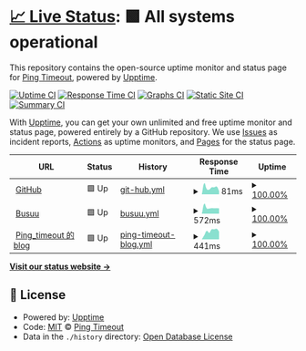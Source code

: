 # [📈 Live Status](https://pages.timeout.moe): <!--live status--> **🟩 All systems operational**

This repository contains the open-source uptime monitor and status page for [Ping Timeout](https://pages.timeout.moe), powered by [Upptime](https://github.com/upptime/upptime).

[![Uptime CI](https://github.com/Ping-timeout/upptime/workflows/Uptime%20CI/badge.svg)](https://github.com/Ping-timeout/upptime/actions?query=workflow%3A%22Uptime+CI%22)
[![Response Time CI](https://github.com/Ping-timeout/upptime/workflows/Response%20Time%20CI/badge.svg)](https://github.com/Ping-timeout/upptime/actions?query=workflow%3A%22Response+Time+CI%22)
[![Graphs CI](https://github.com/Ping-timeout/upptime/workflows/Graphs%20CI/badge.svg)](https://github.com/Ping-timeout/upptime/actions?query=workflow%3A%22Graphs+CI%22)
[![Static Site CI](https://github.com/Ping-timeout/upptime/workflows/Static%20Site%20CI/badge.svg)](https://github.com/Ping-timeout/upptime/actions?query=workflow%3A%22Static+Site+CI%22)
[![Summary CI](https://github.com/Ping-timeout/upptime/workflows/Summary%20CI/badge.svg)](https://github.com/Ping-timeout/upptime/actions?query=workflow%3A%22Summary+CI%22)

With [Upptime](https://upptime.js.org), you can get your own unlimited and free uptime monitor and status page, powered entirely by a GitHub repository. We use [Issues](https://github.com/Ping-timeout/upptime/issues) as incident reports, [Actions](https://github.com/Ping-timeout/upptime/actions) as uptime monitors, and [Pages](https://pages.timeout.moe) for the status page.

<!--start: status pages-->
<!-- This summary is generated by Upptime (https://github.com/upptime/upptime) -->
<!-- Do not edit this manually, your changes will be overwritten -->
<!-- prettier-ignore -->
| URL | Status | History | Response Time | Uptime |
| --- | ------ | ------- | ------------- | ------ |
| <img alt="" src="https://favicons.githubusercontent.com/github.com" height="13"> [GitHub](https://github.com) | 🟩 Up | [git-hub.yml](https://github.com/Ping-timeout/upptime/commits/HEAD/history/git-hub.yml) | <details><summary><img alt="Response time graph" src="./graphs/git-hub/response-time-week.png" height="20"> 81ms</summary><br><a href="https://status.timeout.moe/history/git-hub"><img alt="Response time 101" src="https://img.shields.io/endpoint?url=https%3A%2F%2Fraw.githubusercontent.com%2FPing-timeout%2Fupptime%2FHEAD%2Fapi%2Fgit-hub%2Fresponse-time.json"></a><br><a href="https://status.timeout.moe/history/git-hub"><img alt="24-hour response time 297" src="https://img.shields.io/endpoint?url=https%3A%2F%2Fraw.githubusercontent.com%2FPing-timeout%2Fupptime%2FHEAD%2Fapi%2Fgit-hub%2Fresponse-time-day.json"></a><br><a href="https://status.timeout.moe/history/git-hub"><img alt="7-day response time 81" src="https://img.shields.io/endpoint?url=https%3A%2F%2Fraw.githubusercontent.com%2FPing-timeout%2Fupptime%2FHEAD%2Fapi%2Fgit-hub%2Fresponse-time-week.json"></a><br><a href="https://status.timeout.moe/history/git-hub"><img alt="30-day response time 103" src="https://img.shields.io/endpoint?url=https%3A%2F%2Fraw.githubusercontent.com%2FPing-timeout%2Fupptime%2FHEAD%2Fapi%2Fgit-hub%2Fresponse-time-month.json"></a><br><a href="https://status.timeout.moe/history/git-hub"><img alt="1-year response time 101" src="https://img.shields.io/endpoint?url=https%3A%2F%2Fraw.githubusercontent.com%2FPing-timeout%2Fupptime%2FHEAD%2Fapi%2Fgit-hub%2Fresponse-time-year.json"></a></details> | <details><summary><a href="https://status.timeout.moe/history/git-hub">100.00%</a></summary><a href="https://status.timeout.moe/history/git-hub"><img alt="All-time uptime 99.95%" src="https://img.shields.io/endpoint?url=https%3A%2F%2Fraw.githubusercontent.com%2FPing-timeout%2Fupptime%2FHEAD%2Fapi%2Fgit-hub%2Fuptime.json"></a><br><a href="https://status.timeout.moe/history/git-hub"><img alt="24-hour uptime 100.00%" src="https://img.shields.io/endpoint?url=https%3A%2F%2Fraw.githubusercontent.com%2FPing-timeout%2Fupptime%2FHEAD%2Fapi%2Fgit-hub%2Fuptime-day.json"></a><br><a href="https://status.timeout.moe/history/git-hub"><img alt="7-day uptime 100.00%" src="https://img.shields.io/endpoint?url=https%3A%2F%2Fraw.githubusercontent.com%2FPing-timeout%2Fupptime%2FHEAD%2Fapi%2Fgit-hub%2Fuptime-week.json"></a><br><a href="https://status.timeout.moe/history/git-hub"><img alt="30-day uptime 100.00%" src="https://img.shields.io/endpoint?url=https%3A%2F%2Fraw.githubusercontent.com%2FPing-timeout%2Fupptime%2FHEAD%2Fapi%2Fgit-hub%2Fuptime-month.json"></a><br><a href="https://status.timeout.moe/history/git-hub"><img alt="1-year uptime 99.95%" src="https://img.shields.io/endpoint?url=https%3A%2F%2Fraw.githubusercontent.com%2FPing-timeout%2Fupptime%2FHEAD%2Fapi%2Fgit-hub%2Fuptime-year.json"></a></details>
| <img alt="" src="https://favicons.githubusercontent.com/www.busuu.com" height="13"> [Busuu](https://www.busuu.com) | 🟩 Up | [busuu.yml](https://github.com/Ping-timeout/upptime/commits/HEAD/history/busuu.yml) | <details><summary><img alt="Response time graph" src="./graphs/busuu/response-time-week.png" height="20"> 572ms</summary><br><a href="https://status.timeout.moe/history/busuu"><img alt="Response time 695" src="https://img.shields.io/endpoint?url=https%3A%2F%2Fraw.githubusercontent.com%2FPing-timeout%2Fupptime%2FHEAD%2Fapi%2Fbusuu%2Fresponse-time.json"></a><br><a href="https://status.timeout.moe/history/busuu"><img alt="24-hour response time 733" src="https://img.shields.io/endpoint?url=https%3A%2F%2Fraw.githubusercontent.com%2FPing-timeout%2Fupptime%2FHEAD%2Fapi%2Fbusuu%2Fresponse-time-day.json"></a><br><a href="https://status.timeout.moe/history/busuu"><img alt="7-day response time 572" src="https://img.shields.io/endpoint?url=https%3A%2F%2Fraw.githubusercontent.com%2FPing-timeout%2Fupptime%2FHEAD%2Fapi%2Fbusuu%2Fresponse-time-week.json"></a><br><a href="https://status.timeout.moe/history/busuu"><img alt="30-day response time 711" src="https://img.shields.io/endpoint?url=https%3A%2F%2Fraw.githubusercontent.com%2FPing-timeout%2Fupptime%2FHEAD%2Fapi%2Fbusuu%2Fresponse-time-month.json"></a><br><a href="https://status.timeout.moe/history/busuu"><img alt="1-year response time 695" src="https://img.shields.io/endpoint?url=https%3A%2F%2Fraw.githubusercontent.com%2FPing-timeout%2Fupptime%2FHEAD%2Fapi%2Fbusuu%2Fresponse-time-year.json"></a></details> | <details><summary><a href="https://status.timeout.moe/history/busuu">100.00%</a></summary><a href="https://status.timeout.moe/history/busuu"><img alt="All-time uptime 100.00%" src="https://img.shields.io/endpoint?url=https%3A%2F%2Fraw.githubusercontent.com%2FPing-timeout%2Fupptime%2FHEAD%2Fapi%2Fbusuu%2Fuptime.json"></a><br><a href="https://status.timeout.moe/history/busuu"><img alt="24-hour uptime 100.00%" src="https://img.shields.io/endpoint?url=https%3A%2F%2Fraw.githubusercontent.com%2FPing-timeout%2Fupptime%2FHEAD%2Fapi%2Fbusuu%2Fuptime-day.json"></a><br><a href="https://status.timeout.moe/history/busuu"><img alt="7-day uptime 100.00%" src="https://img.shields.io/endpoint?url=https%3A%2F%2Fraw.githubusercontent.com%2FPing-timeout%2Fupptime%2FHEAD%2Fapi%2Fbusuu%2Fuptime-week.json"></a><br><a href="https://status.timeout.moe/history/busuu"><img alt="30-day uptime 100.00%" src="https://img.shields.io/endpoint?url=https%3A%2F%2Fraw.githubusercontent.com%2FPing-timeout%2Fupptime%2FHEAD%2Fapi%2Fbusuu%2Fuptime-month.json"></a><br><a href="https://status.timeout.moe/history/busuu"><img alt="1-year uptime 100.00%" src="https://img.shields.io/endpoint?url=https%3A%2F%2Fraw.githubusercontent.com%2FPing-timeout%2Fupptime%2FHEAD%2Fapi%2Fbusuu%2Fuptime-year.json"></a></details>
| <img alt="" src="https://favicons.githubusercontent.com/timeout.moe" height="13"> [Ping_timeout 的 blog](https://timeout.moe) | 🟩 Up | [ping-timeout-blog.yml](https://github.com/Ping-timeout/upptime/commits/HEAD/history/ping-timeout-blog.yml) | <details><summary><img alt="Response time graph" src="./graphs/ping-timeout-blog/response-time-week.png" height="20"> 441ms</summary><br><a href="https://status.timeout.moe/history/ping-timeout-blog"><img alt="Response time 357" src="https://img.shields.io/endpoint?url=https%3A%2F%2Fraw.githubusercontent.com%2FPing-timeout%2Fupptime%2FHEAD%2Fapi%2Fping-timeout-blog%2Fresponse-time.json"></a><br><a href="https://status.timeout.moe/history/ping-timeout-blog"><img alt="24-hour response time 328" src="https://img.shields.io/endpoint?url=https%3A%2F%2Fraw.githubusercontent.com%2FPing-timeout%2Fupptime%2FHEAD%2Fapi%2Fping-timeout-blog%2Fresponse-time-day.json"></a><br><a href="https://status.timeout.moe/history/ping-timeout-blog"><img alt="7-day response time 441" src="https://img.shields.io/endpoint?url=https%3A%2F%2Fraw.githubusercontent.com%2FPing-timeout%2Fupptime%2FHEAD%2Fapi%2Fping-timeout-blog%2Fresponse-time-week.json"></a><br><a href="https://status.timeout.moe/history/ping-timeout-blog"><img alt="30-day response time 366" src="https://img.shields.io/endpoint?url=https%3A%2F%2Fraw.githubusercontent.com%2FPing-timeout%2Fupptime%2FHEAD%2Fapi%2Fping-timeout-blog%2Fresponse-time-month.json"></a><br><a href="https://status.timeout.moe/history/ping-timeout-blog"><img alt="1-year response time 357" src="https://img.shields.io/endpoint?url=https%3A%2F%2Fraw.githubusercontent.com%2FPing-timeout%2Fupptime%2FHEAD%2Fapi%2Fping-timeout-blog%2Fresponse-time-year.json"></a></details> | <details><summary><a href="https://status.timeout.moe/history/ping-timeout-blog">100.00%</a></summary><a href="https://status.timeout.moe/history/ping-timeout-blog"><img alt="All-time uptime 100.00%" src="https://img.shields.io/endpoint?url=https%3A%2F%2Fraw.githubusercontent.com%2FPing-timeout%2Fupptime%2FHEAD%2Fapi%2Fping-timeout-blog%2Fuptime.json"></a><br><a href="https://status.timeout.moe/history/ping-timeout-blog"><img alt="24-hour uptime 100.00%" src="https://img.shields.io/endpoint?url=https%3A%2F%2Fraw.githubusercontent.com%2FPing-timeout%2Fupptime%2FHEAD%2Fapi%2Fping-timeout-blog%2Fuptime-day.json"></a><br><a href="https://status.timeout.moe/history/ping-timeout-blog"><img alt="7-day uptime 100.00%" src="https://img.shields.io/endpoint?url=https%3A%2F%2Fraw.githubusercontent.com%2FPing-timeout%2Fupptime%2FHEAD%2Fapi%2Fping-timeout-blog%2Fuptime-week.json"></a><br><a href="https://status.timeout.moe/history/ping-timeout-blog"><img alt="30-day uptime 100.00%" src="https://img.shields.io/endpoint?url=https%3A%2F%2Fraw.githubusercontent.com%2FPing-timeout%2Fupptime%2FHEAD%2Fapi%2Fping-timeout-blog%2Fuptime-month.json"></a><br><a href="https://status.timeout.moe/history/ping-timeout-blog"><img alt="1-year uptime 100.00%" src="https://img.shields.io/endpoint?url=https%3A%2F%2Fraw.githubusercontent.com%2FPing-timeout%2Fupptime%2FHEAD%2Fapi%2Fping-timeout-blog%2Fuptime-year.json"></a></details>

<!--end: status pages-->

[**Visit our status website →**](https://pages.timeout.moe)

## 📄 License

- Powered by: [Upptime](https://github.com/upptime/upptime)
- Code: [MIT](./LICENSE) © [Ping Timeout](https://pages.timeout.moe)
- Data in the `./history` directory: [Open Database License](https://opendatacommons.org/licenses/odbl/1-0/)
